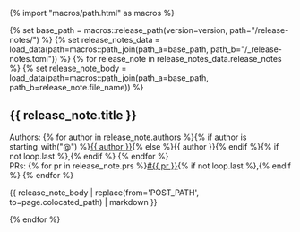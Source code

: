 {% import "macros/path.html" as macros %}

{% set base_path = macros::release_path(version=version, path="/release-notes/") %}
{% set release_notes_data = load_data(path=macros::path_join(path_a=base_path, path_b="/_release-notes.toml")) %}
{% for release_note in release_notes_data.release_notes %}
{% set release_note_body = load_data(path=macros::path_join(path_a=base_path, path_b=release_note.file_name)) %}

## {{ release_note.title }}

<div class="release-feature-meta">
  <div>
    <span class="release-feature-meta-title">Authors:</span>
    {% for author in release_note.authors %}{% if author is starting_with("@") %}<a href="https://github.com/{{ author | trim_start_matches(pat="@") }}" class="release-feature-meta-item" data-pagefind-meta="contributor">{{ author }}</a>{% else %}<span class="release-feature-meta-item">{{ author }}</span>{% endif %}{% if not loop.last %},{% endif %}
    {% endfor %}
  </div>
  <div>
    <span class="release-feature-meta-title">PRs:</span>
    {% for pr in release_note.prs %}<a class="release-feature-meta-item" href="https://github.com/bevyengine/bevy/pull/{{ pr }}">#{{ pr }}</a>{% if not loop.last %},{% endif %}
    {% endfor %}
  </div>
</div>

{{ release_note_body | replace(from='POST_PATH', to=page.colocated_path) | markdown }}

{% endfor %}
